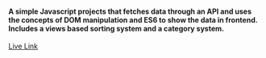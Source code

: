 #### A simple Javascript projects that fetches data through an API and uses the concepts of DOM manipulation and ES6 to show the data in frontend. Includes a views based sorting system and a category system.

 


[Live Link](https://minhajadil.github.io/Streaming-Prototype/)
